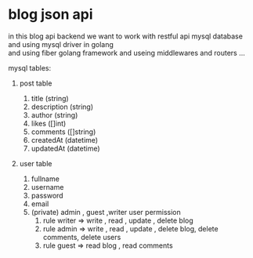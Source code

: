 # blog json api


in this blog api backend we want to work with restful api mysql database and using mysql driver in golang
<br />
and using fiber golang framework and useing middlewares and routers ...


mysql tables:
1. post table
   1. title (string) 
   2. description (string)
   3. author (string)
   4. likes ([]int)
   5. comments ([]string)
   6. createdAt (datetime)
   7. updatedAt (datetime)

2. user table
   1. fullname
   2. username
   3. password
   4. email
   5. (private) admin , guest ,writer user permission
      1. rule writer => write , read , update , delete blog
      2. rule admin => write , read , update , delete blog, delete comments, delete users
      3. rule guest => read blog , read comments
   
